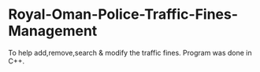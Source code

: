 # Royal-Oman-Police-Traffic-Fines-Management
To help add,remove,search &amp; modify the traffic fines. Program was done in C++.

